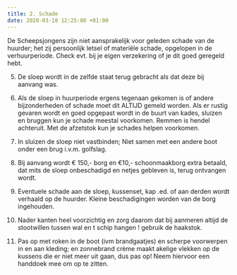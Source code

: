 ```yaml
---
title: 2. Schade
date: 2020-03-18 12:25:00 +01:00
---
```


De Scheepsjongens zijn niet aansprakelijk voor geleden schade van de huurder;  het zij persoonlijk letsel of materiële schade, opgelopen in de verhuurperiode. Check  evt. bij je eigen verzekering of  je dit goed geregeld hebt.  
 
5) De sloep wordt in de zelfde staat terug gebracht als dat deze bij aanvang was. 

6) Als de sloep in huurperiode ergens tegenaan gekomen is of andere bijzonderheden of schade moet dit ALTIJD gemeld worden.
Als er rustig gevaren wordt en goed opgepast wordt in de buurt van kades, sluizen en bruggen kun je schade meestal voorkomen. Remmen is hendel achteruit. Met de afzetstok kun je schades helpen voorkomen.

7) In sluizen de sloep niet vastbinden; Niet samen met een andere boot onder een brug i.v.m. golfslag.

8) Bij aanvang wordt € 150,- borg en €10,- schoonmaakborg extra betaald, dat mits de sloep onbeschadigd en netjes gebleven is, terug ontvangen wordt.

9) Eventuele schade aan de sloep, kussenset, kap .ed. of aan derden wordt verhaald op de huurder. 
Kleine beschadigingen worden van de borg ingehouden.

10) Nader kanten heel voorzichtig en zorg daarom dat bij aanmeren altijd de stootwillen tussen wal en t schip hangen ! gebruik  de  haakstok.

11) Pas op met roken in de boot (ivm brandgaatjes) en scherpe voorwerpen in en aan kleding;
en zonnebrand crème maakt akelige vlekken op de kussens die er niet meer uit gaan, dus pas op! Neem hiervoor een handdoek mee om op te zitten.
